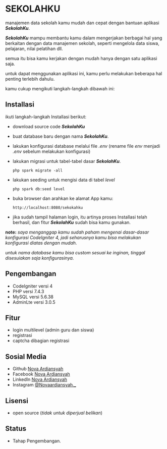 # SEKOLAHKU 
manajemen data sekolah kamu mudah dan cepat dengan bantuan aplikasi _**SekolahKu**_.

_**SekolahKu**_ mampu membantu kamu dalam mengerjakan berbagai hal yang berkaitan dengan data manajemen sekolah, seperti mengelola data siswa, pelajaran, nilai pelatihan dll.

semua itu bisa kamu kerjakan dengan mudah hanya dengan satu aplikasi saja.

untuk dapat menggunakan aplikasi ini, kamu perlu melakukan beberapa hal penting terlebih dahulu.

kamu cukup mengikuti langkah-langkah dibawah ini:

## Installasi
ikuti langkah-langkah Installasi berikut:

- download source code _**SekolahKu**_
- buat database baru dengan nama _**SekolahKu**_.
- lakukan konfigurasi database melalui file _.env_ (rename file _env_ menjadi _.env_ sebelum melakukan konfigurasi)
- lakukan migrasi untuk tabel-tabel dasar _**SekolahKu**_.

  `php spark migrate -all`

- lakukan seeding untuk mengisi data di tabel _level_

  `php spark db:seed level`

- buka browser dan arahkan ke alamat App kamu:
  
  `http://localhost:8080/sekokahku`

- jika sudah tampil halaman login, itu artinya proses Installasi telah berhasil, dan fitur _**SekolahKu**_ sudah bisa kamu gunakan.

__note:__ _saya menganggap kamu sudah paham mengenai dasar-dasar konfigurasi CodeIgniter 4, jadi seharusnya kamu bisa melakukan konfigurasi diatas dengan mudah._

_untuk nama database kamu bisa custom sesuai ke inginan, tinggal disesuiakan saja konfigurasinya._

## Pengembangan
- CodeIgniter versi 4
- PHP versi 7.4.3
- MySQL versi 5.6.38
- AdminLte versi 3.0.5

## Fitur
- login multilevel (admin guru dan siswa)
- registrasi
- captcha dibagian registrasi

## Sosial Media
- Github [Nova Ardiansyah](https://github.com/novaardiansyah1)
- Facebook [Nova Ardiansyah](https://facebook.com/nova981)
- LinkedIn [Nova Ardiansyah](https://linkedin.com/mwlite/in/novaardiansyah)
- Instagram [@Novaardiansyah._](https://www.instagram.com/novaardiansyah._)

## Lisensi
- open source (_tidak untuk diperjual belikan_)

## Status
- Tahap Pengembangan.
